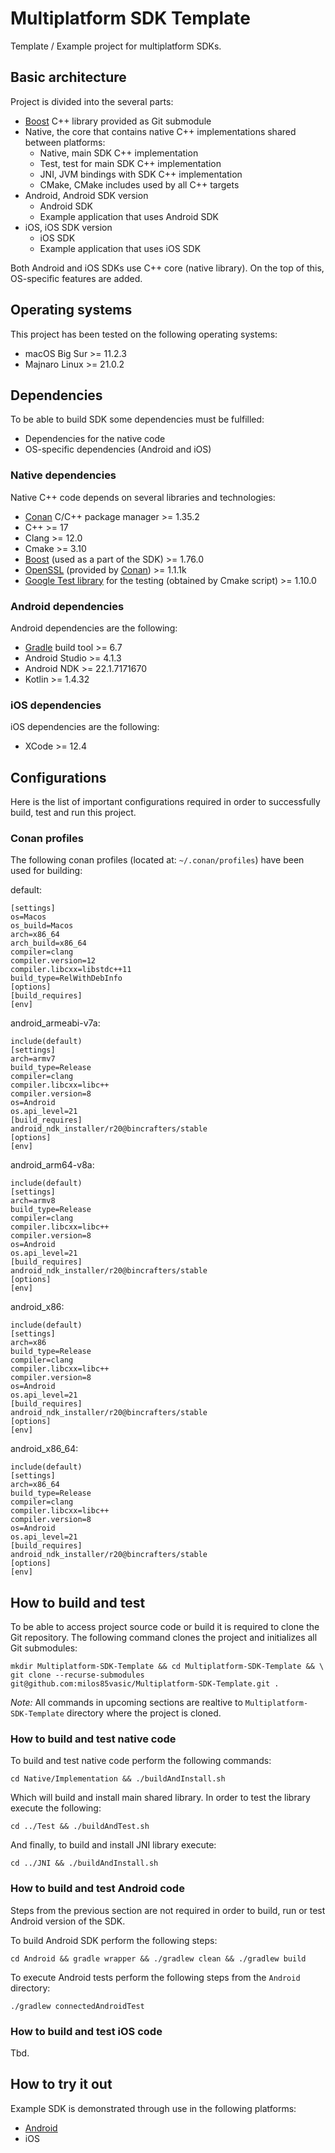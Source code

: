 # Multiplatform SDK Template

Template / Example project for multiplatform SDKs.

## Basic architecture

Project is divided into the several parts:

- [Boost](https://www.boost.org/) C++ library provided as Git submodule
- Native, the core that contains native C++ implementations shared between platforms:
  - Native, main SDK C++ implementation
  - Test, test for main SDK C++ implementation
  - JNI, JVM bindings with SDK C++ implementation
  - CMake, CMake includes used by all C++ targets
- Android, Android SDK version
  - Android SDK
  - Example application that uses Android SDK
- iOS, iOS SDK version
  - iOS SDK
  - Example application that uses iOS SDK

Both Android and iOS SDKs use C++ core (native library). On the top of this, OS-specific features are added.

## Operating systems

This project has been tested on the following operating systems:

- macOS Big Sur >= 11.2.3
- Majnaro Linux >= 21.0.2

## Dependencies

To be able to build SDK some dependencies must be fulfilled:

- Dependencies for the native code
- OS-specific dependencies (Android and iOS)

### Native dependencies

Native C++ code depends on several libraries and technologies:

- [Conan](https://docs.conan.io/en/latest/installation.html) C/C++ package manager >= 1.35.2
- C++ >= 17
- Clang >= 12.0
- Cmake >= 3.10
- [Boost](https://www.boost.org/) (used as a part of the SDK) >= 1.76.0
- [OpenSSL](https://www.openssl.org/) (provided by [Conan](https://conan.io/center/openssl)) >= 1.1.1k
- [Google Test library](https://github.com/google/googletest) for the testing (obtained by Cmake script) >= 1.10.0

### Android dependencies

Android dependencies are the following:

- [Gradle](https://gradle.org/) build tool >= 6.7
- Android Studio >= 4.1.3
- Android NDK >= 22.1.7171670
- Kotlin >= 1.4.32

### iOS dependencies

iOS dependencies are the following:

- XCode >= 12.4

## Configurations

Here is the list of important configurations required in order to successfully build, test and run this project.

### Conan profiles

The following conan profiles (located at: `~/.conan/profiles`) have been used for building:

default:
```
[settings]
os=Macos
os_build=Macos
arch=x86_64
arch_build=x86_64
compiler=clang
compiler.version=12
compiler.libcxx=libstdc++11
build_type=RelWithDebInfo
[options]
[build_requires]
[env]
```

android_armeabi-v7a:
```
include(default)
[settings]
arch=armv7
build_type=Release
compiler=clang
compiler.libcxx=libc++
compiler.version=8
os=Android
os.api_level=21
[build_requires]
android_ndk_installer/r20@bincrafters/stable
[options]
[env]
```

android_arm64-v8a:
```
include(default)
[settings]
arch=armv8
build_type=Release
compiler=clang
compiler.libcxx=libc++
compiler.version=8
os=Android
os.api_level=21
[build_requires]
android_ndk_installer/r20@bincrafters/stable
[options]
[env]
```

android_x86:
```
include(default)
[settings]
arch=x86
build_type=Release
compiler=clang
compiler.libcxx=libc++
compiler.version=8
os=Android
os.api_level=21
[build_requires]
android_ndk_installer/r20@bincrafters/stable
[options]
[env]
```

android_x86_64:
```
include(default)
[settings]
arch=x86_64
build_type=Release
compiler=clang
compiler.libcxx=libc++
compiler.version=8
os=Android
os.api_level=21
[build_requires]
android_ndk_installer/r20@bincrafters/stable
[options]
[env]
```

## How to build and test

To be able to access project source code or build it is required to clone the Git repository. The following command clones the project and initializes all Git submodules:

```
mkdir Multiplatform-SDK-Template && cd Multiplatform-SDK-Template && \
git clone --recurse-submodules git@github.com:milos85vasic/Multiplatform-SDK-Template.git .
```

*Note:* All commands in upcoming sections are realtive to `Multiplatform-SDK-Template` directory where the project is cloned.

### How to build and test native code

To build and test native code perform the following commands:

```
cd Native/Implementation && ./buildAndInstall.sh
```

Which will build and install main shared library. In order to test the library execute the following:

```
cd ../Test && ./buildAndTest.sh
```

And finally, to build and install JNI library execute:

```
cd ../JNI && ./buildAndInstall.sh
```

### How to build and test Android code

Steps from the previous section are not required in order to build, run or test Android version of the SDK.

To build Android SDK perform the following steps:

```
cd Android && gradle wrapper && ./gradlew clean && ./gradlew build
```

To execute Android tests perform the following steps from the `Android` directory:

```
./gradlew connectedAndroidTest
```

### How to build and test iOS code

Tbd.

## How to try it out

Example SDK is demonstrated through use in the following platforms:

- [Android](Android/Application)
- iOS

